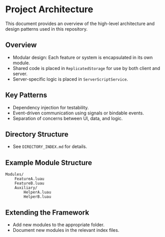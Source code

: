# Project Architecture

This document provides an overview of the high-level architecture and design patterns used in this repository.

## Overview
- Modular design: Each feature or system is encapsulated in its own module.
- Shared code is placed in `ReplicatedStorage` for use by both client and server.
- Server-specific logic is placed in `ServerScriptService`.

## Key Patterns
- Dependency injection for testability.
- Event-driven communication using signals or bindable events.
- Separation of concerns between UI, data, and logic.

## Directory Structure
- See `DIRECTORY_INDEX.md` for details.

## Example Module Structure
```
Modules/
    FeatureA.luau
    FeatureB.luau
    Auxiliary/
        HelperA.luau
        HelperB.luau
```

## Extending the Framework
- Add new modules to the appropriate folder.
- Document new modules in the relevant index files.
